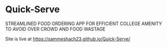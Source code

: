 # Quick-Serve
 STREAMLINED FOOD ORDERING APP FOR EFFICIENT COLLEGE AMENITY TO AVOID OVER CROWD AND FOOD WASTAGE

Site is live at https://sammeshach23.github.io/Quick-Serve/
